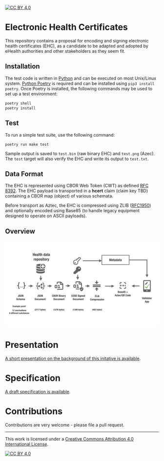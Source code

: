 [![CC BY 4.0][cc-by-shield]][cc-by]

# Electronic Health Certificates

This repository contains a proposal for encoding and signing electronic health certificates (EHC), as a candidate to be adapted and adopted by eHealth authorities and other stakeholders as they seem fit.


## Installation

The test code is written in [Python](https://www.python.org/) and can be executed on most Unix/Linux system. [Python Poetry](https://python-poetry.org/) is required and can be installed using `pip3 install poetry`. Once Poetry is installed, the following commands may be used to set up a test environment:

    poetry shell
    poetry install


## Test

To run a simple test suite, use the following command:

    poetry run make test

Sample output is saved to `test.bin` (raw binary EHC) and `test.png` (Azec). The `test` target will also verify the EHC and write its output to `test.txt`.


## Data Format

The EHC is represented using CBOR Web Token (CWT) as defined [RFC 8392](https://tools.ietf.org/html/rfc8392). The EHC payload is transported in a **hcert** claim (claim key TBD) containing a CBOR map (object) of various schemata.

Before transport as Aztec, the EHC is compressed using ZLIB ([RFC1950](https://tools.ietf.org/html/rfc1950)) and optionally encoded using Base85 (to handle legacy equipment designed to operate on ASCII payloads).


## Overview

![overview](hcert_overview.png)

# Presentation

[A short presentation on the background of this initative is available](hcert-preso.pdf).


# Specification

[A draft specification is available](hcert_spec.md).


# Contributions

Contributions are very welcome - please file a pull request.

_________________

This work is licensed under a
[Creative Commons Attribution 4.0 International License][cc-by].

[![CC BY 4.0][cc-by-image]][cc-by]

[cc-by]: http://creativecommons.org/licenses/by/4.0/
[cc-by-image]: https://i.creativecommons.org/l/by/4.0/88x31.png
[cc-by-shield]: https://img.shields.io/badge/License-CC%20BY%204.0-lightgrey.svg
